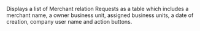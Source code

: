 Displays a list of Merchant relation Requests as a table which includes a merchant name, a owner business unit, assigned
business units, a date of creation, company user name and action buttons.
